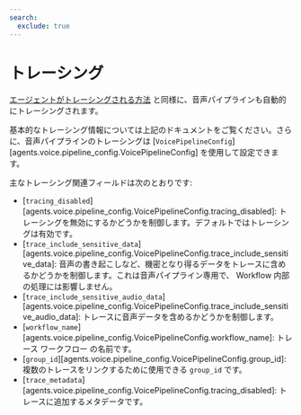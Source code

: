 ```yaml
---
search:
  exclude: true
---
```

# トレーシング

[エージェントがトレーシングされる方法](../tracing.md) と同様に、音声パイプラインも自動的にトレーシングされます。

基本的なトレーシング情報については上記のドキュメントをご覧ください。さらに、音声パイプラインのトレーシングは [`VoicePipelineConfig`][agents.voice.pipeline_config.VoicePipelineConfig] を使用して設定できます。

主なトレーシング関連フィールドは次のとおりです:

-   [`tracing_disabled`][agents.voice.pipeline_config.VoicePipelineConfig.tracing_disabled]: トレーシングを無効にするかどうかを制御します。デフォルトではトレーシングは有効です。
-   [`trace_include_sensitive_data`][agents.voice.pipeline_config.VoicePipelineConfig.trace_include_sensitive_data]: 音声の書き起こしなど、機密となり得るデータをトレースに含めるかどうかを制御します。これは音声パイプライン専用で、 Workflow 内部の処理には影響しません。
-   [`trace_include_sensitive_audio_data`][agents.voice.pipeline_config.VoicePipelineConfig.trace_include_sensitive_audio_data]: トレースに音声データを含めるかどうかを制御します。
-   [`workflow_name`][agents.voice.pipeline_config.VoicePipelineConfig.workflow_name]: トレース ワークフロー の名前です。
-   [`group_id`][agents.voice.pipeline_config.VoicePipelineConfig.group_id]: 複数のトレースをリンクするために使用できる `group_id` です。
-   [`trace_metadata`][agents.voice.pipeline_config.VoicePipelineConfig.tracing_disabled]: トレースに追加するメタデータです。